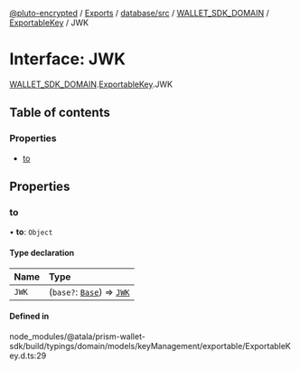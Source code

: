 [@pluto-encrypted](../README.md) / [Exports](../modules.md) / [database/src](../modules/database_src.md) / [WALLET\_SDK\_DOMAIN](../modules/database_src.WALLET_SDK_DOMAIN.md) / [ExportableKey](../modules/database_src.WALLET_SDK_DOMAIN.ExportableKey.md) / JWK

# Interface: JWK

[WALLET\_SDK\_DOMAIN](../modules/database_src.WALLET_SDK_DOMAIN.md).[ExportableKey](../modules/database_src.WALLET_SDK_DOMAIN.ExportableKey.md).JWK

## Table of contents

### Properties

- [to](database_src.WALLET_SDK_DOMAIN.ExportableKey.JWK.md#to)

## Properties

### to

• **to**: `Object`

#### Type declaration

| Name | Type |
| :------ | :------ |
| `JWK` | (`base?`: [`Base`](database_src.WALLET_SDK_DOMAIN.JWK.Base.md)) => [`JWK`](../modules/database_src.WALLET_SDK_DOMAIN.md#jwk) |

#### Defined in

node_modules/@atala/prism-wallet-sdk/build/typings/domain/models/keyManagement/exportable/ExportableKey.d.ts:29
